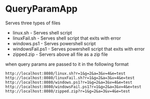 # QueryParamApp
Serves three types of files

* linux.sh         - Serves shell script 
* linuxFail.sh     - Serves shell script that exits with error
* windows.ps1      - Serves powershell script 
* windowsFail.ps1  - Serves powershell script that exits with error
* zipped.zip       - Servers above all file as a zip file

when query params are passed to it in the following format

```
http://localhost:8080/linux.sh?r=1&g=2&a=3&v=4&e=test
http://localhost:8080/linuxFail.sh?r=1&g=2&a=3&v=4&e=test
http://localhost:8080/windows.ps1?r=1&g=2&a=3&v=4&e=test
http://localhost:8080/windowsFail.ps1?r=1&g=2&a=3&v=4&e=test
http://localhost:8080/zipped.zip?r=1&g=2&a=3&v=4&e=test
```